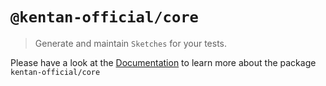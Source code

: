 # `@kentan-official/core`

> Generate and maintain `Sketches` for your tests.

Please have a look at the [Documentation](https://kentan-official.github.io/kentan)
to learn more about the package `kentan-official/core`
